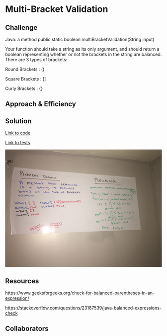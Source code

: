 # Multi-Bracket Validation

## Challenge

Java: a method public static boolean multiBracketValidation(String input)

Your function should take a string as its only argument, and should return a boolean representing whether or not the brackets in the string are balanced. There are 3 types of brackets:

Round Brackets : ()

Square Brackets : []

Curly Brackets : {}

## Approach & Efficiency

## Solution

[Link to code](../code401challenges/src/main/java/code401challenges/utilities/MultiBracketValdidation.java)

[Link to tests](../code401challenges/src/test/java/code401challenges/utilities/MultiBracketValidationTest.java)

![Image of Whiteboard pseudoQueue](https://github.com/rnmessick/data-structures-and-algorithms/blob/master/assets/multiBracket.JPG)

## Resources

https://www.geeksforgeeks.org/check-for-balanced-parentheses-in-an-expression/

https://stackoverflow.com/questions/23187539/java-balanced-expressions-check

## Collaborators
